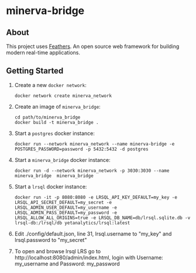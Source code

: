# minerva-bridge

> 

## About

This project uses [Feathers](http://feathersjs.com). An open source web framework for building modern real-time applications.

## Getting Started

1. Create a new `docker network`:
    ```
    docker network create minerva_network
    ```

2. Create an image of `minerva_bridge`:
    ```
    cd path/to/minerva_bridge
    docker build -t minerva_bridge .
    ```

3. Start a `postgres` docker instance:
    
    ```
    docker run --network minerva_network --name minerva-bridge -e POSTGRES_PASSWORD=password -p 5432:5432 -d postgres
    ```

4. Start a `minerva_bridge` docker instance:

    ```
    docker run -d --network minerva_network -p 3030:3030 --name minerva_bridge  minerva_bridge
    ```

5. Start a `lrsql` docker instance:

    ```
    docker run -it -p 8080:8080 -e LRSQL_API_KEY_DEFAULT=my_key -e LRSQL_API_SECRET_DEFAULT=my_secret -e LRSQL_ADMIN_USER_DEFAULT=my_username -e LRSQL_ADMIN_PASS_DEFAULT=my_password -e LRSQL_ALLOW_ALL_ORIGINS=true -e LRSQL_DB_NAME=db/lrsql.sqlite.db -v lrsql-db:/lrsql/db yetanalytics/lrsql:latest
    ```

7. Edit ./config/default.json, line 31, lrsql.username to "my_key" and lrsql.password to "my_secret"

8. To open and browse lrsql LRS go to http://localhost:8080/admin/index.html, login with Username: my_username and Password: my_password

